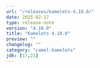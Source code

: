 ```yaml
---
url: "/releases/kamelets-4.10.0/"
date: 2025-02-17
type: release-note
version: "4.10.0"
title: "Kamelets 4.10.0"
preview: ""
changelog: ""
category: "camel-kamelets"
jdk: [17,21]
---
```

